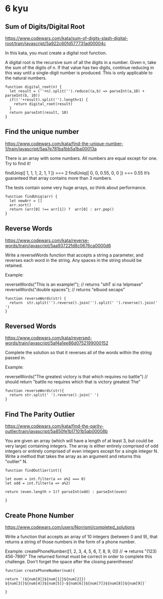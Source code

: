 
6 kyu
==========


## Sum of Digits/Digital Root

https://www.codewars.com/kata/sum-of-digits-slash-digital-root/train/javascript/5a922c60fd577731ad00004c

In this kata, you must create a digital root function.

A digital root is the recursive sum of all the digits in a number. Given n, take the sum of the digits of n. If that value has two digits, continue reducing in this way until a single-digit number is produced. This is only applicable to the natural numbers.

```JS
function digital_root(n) {
  let result = (''+n).split('').reduce((a,b) => parseInt(a,10) + parseInt(b, 10))
  if((''+result).split('').length>1) {
    return digital_root(result)
  }
  return parseInt(result, 10)
}

```

## Find the unique number
https://www.codewars.com/kata/find-the-unique-number-1/train/javascript/5aa7e781ba1bb5a1ba00013a

There is an array with some numbers. All numbers are equal except for one. Try to find it!

findUniq([ 1, 1, 1, 2, 1, 1 ]) === 2
findUniq([ 0, 0, 0.55, 0, 0 ]) === 0.55
It’s guaranteed that array contains more than 3 numbers.

The tests contain some very huge arrays, so think about performance.

```JS
function findUniq(arr) {
  let newArr = []
  arr.sort()
  return (arr[0] !== arr[1]) ?  arr[0] : arr.pop()
}
```

## Reverse Words
https://www.codewars.com/kata/reverse-words/train/javascript/5aa93722fd8c0676ca0000d6

Write a reverseWords function that accepts a string a parameter, and reverses each word in the string. Any spaces in the string should be retained.

Example:

reverseWords("This is an example!"); // returns  "sihT si na !elpmaxe"
reverseWords("double  spaces"); // returns  "elbuod  secaps"

```JS
function reverseWords(str) {
  return  str.split('').reverse().join('').split(' ').reverse().join(' ')
}
```

## Reversed Words
https://www.codewars.com/kata/reversed-words/train/javascript/5af4a1ee86d0752199000152

Complete the solution so that it reverses all of the words within the string passed in.

Example:

reverseWords("The greatest victory is that which requires no battle")
// should return "battle no requires which that is victory greatest The"

```JS
function reverseWords(str){
  return str.split(' ').reverse().join(' ')
}
```

## Find The Parity Outlier
https://www.codewars.com/kata/find-the-parity-outlier/train/javascript/5a850fe1b17101b5ab00008b

You are given an array (which will have a length of at least 3, but could be very large) containing integers. The array is either entirely comprised of odd integers or entirely comprised of even integers except for a single integer N. Write a method that takes the array as an argument and returns this "outlier" N.

```JS
function findOutlier(int){

let even = int.filter(a => a%2 === 0)
let odd = int.filter(a => a%2)

return (even.length > 1)? parseInt(odd) : parseInt(even)

}
```

## Create Phone Number
https://www.codewars.com/users/Norrismi/completed_solutions

Write a function that accepts an array of 10 integers (between 0 and 9), that returns a string of those numbers in the form of a phone number.

Example:
createPhoneNumber([1, 2, 3, 4, 5, 6, 7, 8, 9, 0]) // => returns "(123) 456-7890"
The returned format must be correct in order to complete this challenge. 
Don't forget the space after the closing parentheses!

```JS
function createPhoneNumber(num){

return `(${num[0]}${num[1]}${num[2]}) ${num[3]}${num[4]}${num[5]}-${num[6]}${num[7]}${num[8]}${num[9]}`

}
```
